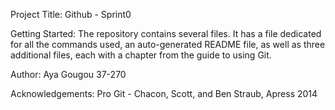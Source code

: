 Project Title: Github - Sprint0

Getting Started: 
The repository contains several files. It has a file dedicated for all the commands used, an auto-generated README file, as well as three additional files, each with a chapter from the guide to using Git.

Author: Aya Gougou 37-270

Acknowledgements: 
Pro Git - Chacon, Scott, and Ben Straub, Apress 2014
